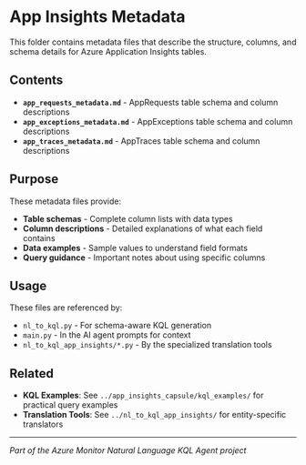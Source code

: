 # App Insights Metadata

This folder contains metadata files that describe the structure, columns, and schema details for Azure Application Insights tables.

## Contents

- **`app_requests_metadata.md`** - AppRequests table schema and column descriptions
- **`app_exceptions_metadata.md`** - AppExceptions table schema and column descriptions  
- **`app_traces_metadata.md`** - AppTraces table schema and column descriptions

## Purpose

These metadata files provide:
- **Table schemas** - Complete column lists with data types
- **Column descriptions** - Detailed explanations of what each field contains
- **Data examples** - Sample values to understand field formats
- **Query guidance** - Important notes about using specific columns

## Usage

These files are referenced by:
- `nl_to_kql.py` - For schema-aware KQL generation
- `main.py` - In the AI agent prompts for context
- `nl_to_kql_app_insights/*.py` - By the specialized translation tools

## Related

- **KQL Examples**: See `../app_insights_capsule/kql_examples/` for practical query examples
- **Translation Tools**: See `../nl_to_kql_app_insights/` for entity-specific translators

---
*Part of the Azure Monitor Natural Language KQL Agent project*
